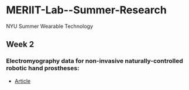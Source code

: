 # MERIIT-Lab--Summer-Research
NYU Summer Wearable Technology 

## Week 2
### Electromyography data for non-invasive naturally-controlled robotic hand prostheses:
  * [Article](https://www.nature.com/articles/sdata201453)
